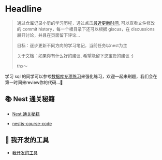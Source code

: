# Headline

> 通过仓库记录小册的学习历程，通过点击[最近更新时间](https://github.com/thinkasany/docsify-lastModified), 可以查看文件修改的 commit history，每一个根目录下还可以根据 giscus，在 discussions 展开讨论，并且在页面留下评论...
>
> 目标：逐步更新不同方向的学习笔记，当前任务以nest为主
>
> 关于文档：如果你有什么好的建议, 希望能留下您宝贵的建议 :)
>
> thx～

学习 sql 的同学可以参考[数据库专项练习](https://doocs.github.io/leetcode/#/database-solution/)来强化练习，欢迎一起来刷题，我们会在第一时间来review你的代码...👏

## 📚 Nest 通关秘籍

- [Nest 通关秘籍](/docs/nest/README.md)

- [nestjs-course-code](https://github.com/thinkasany/nestjs-course-code)

## 🔧 我开发的工具

- [我开发的工具](/docs/mytools/README.md)
